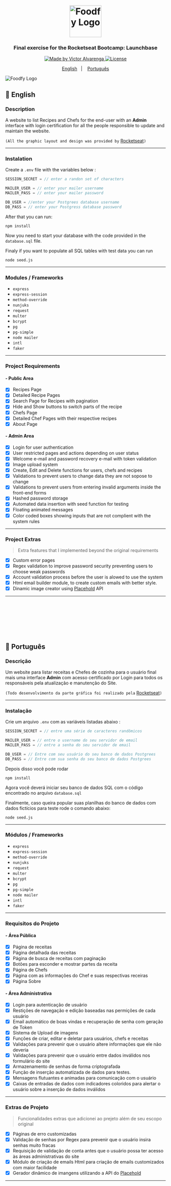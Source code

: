 <h1 align="center">
    <img alt="Foodfy Logo" src="./public/img/logo.png" width="100px" />
</h1>

<h3 align="center">
  Final exercise for the Rocketseat Bootcamp: Launchbase
</h3>

<p align="center">

  <a href="https://victoralvarenga.com">
    <img alt="Made by Victor Alvarenga" src="https://img.shields.io/badge/made%20by-Victor Alvarenga-%23134F84">
  </a>

  <a href="LICENSE" >
    <img alt="License" src="https://img.shields.io/badge/license-MIT-%23134F84">
  </a>

</p>

<p align="center">
  <a href="#blue_book-English">English</a>&nbsp;&nbsp;&nbsp;|&nbsp;&nbsp;&nbsp;
  <a href="##blue_book-Português">Português</a>
</p>

<img alt="Foodfy Logo" src="./sampleImages/homepage.png"/>

## :blue_book: English

### Description

A website to list Recipes and Chefs for the end-user with an **Admin** interface with login certification for all the people responsible to update and maintain the website.

`(All the graphic layout and design was provided by` [Rocketseat](https://github.com/Rocketseat)`)`

----------------------

### Instalation

Create a `.env` file with the variables below :
```js
SESSION_SECRET = // enter a randon set of characters

MAILER_USER = // enter your mailer username
MAILER_PASS = // enter your mailer password

DB_USER = //enter your Postgrees database username
DB_PASS = // enter your Postgress database password
```

After that you can run:
``` 
npm install 
```

Now you need to start your database with the code provided in the `database.sql` file.



Finaly if you want to populate all SQL tables with test data you can run
``` 
node seed.js 
```



----------------------
### Modules / Frameworks


- `express`
- `express-session`
- `method-override`
- `nunjuks`
- `request`
- `multer`
- `bcrypt`
- `pg`
- `pg-simple`
- `node mailer`
- `intl`
- `faker`

----------------------
### Project Requirements 

#### - Public Area

- [x] Recipes Page
- [x] Detailed Recipe Pages
- [x] Search Page for Recipes with pagination
- [x] Hide and Show buttons to switch parts of the recipe
- [x] Chefs Page
- [x] Detailed Chef Pages with their respective recipes
- [x] About Page

#### - Admin Area

- [x] Login for user authentication
- [x] User restricted pages and actions depending on user status
- [x] Welcome e-mail and password recovery e-mail with token validation 
- [x] Image upload system
- [x] Create, Edit and Delete functions for users, chefs and recipes
- [x] Validations to prevent users to change data they are not sopose to change
- [x] Validations to prevent users from entering invalid arguments inside the front-end forms
- [x] Hashed password storage
- [x] Automated data insertion with seed function for testing 
- [x] Floating animated messages  
- [x] Color coded boxes showing inputs that are not complient with the system rules

----------------------
### Project Extras

<blockquote>Extra features that I implemented beyond the original requirements</blockquote>

- [x] Custom error pages
- [x] Regex validation to improve password security preventing users to choose weak passwords
- [x] Account validation process before the user is alowed to use the system
- [x] Html email builder module, to create custom emails with better style.
- [x] Dinamic image creator using [Placehold](http://placehold.it/) API

----------------------
<br/><br/><br/><br/><br/><br/>

## :blue_book: Português

### Descrição

Um website para listar receitas e Chefes de cozinha para o usuário final mais uma interface **Admin** com acesso certificado por Login para todos os responsáveis pela atualização e manutenção do Site.

`(Todo desenvolvimento da parte gráfica foi realizado pela` [Rocketseat](https://github.com/Rocketseat)`)`

----------------------

### Instalação

Crie um arquivo `.env` com as variáveis listadas abaixo :
```js
SESSION_SECRET = // entre uma série de caracteres randômicos

MAILER_USER = // entre o username do seu servidor de email
MAILER_PASS = // entre a senha do seu servidor de email

DB_USER = // Entre com seu usuário do seu banco de dados Postgrees
DB_PASS = // Entre com sua senha do seu banco de dados Postgrees
```

Depois disso você pode rodar
``` 
npm install 
```

Agora você deverá iniciar seu banco de dados SQL com o código encontrado no arquivo `database.sql`



Finalmente, caso queira popular suas planilhas do banco de dados com dados fictícios para teste rode o comando abaixo:
``` 
node seed.js 
```



----------------------
### Módulos / Frameworks


- `express`
- `express-session`
- `method-override`
- `nunjuks`
- `request`
- `multer`
- `bcrypt`
- `pg`
- `pg-simple`
- `node mailer`
- `intl`
- `faker`

----------------------
### Requisitos do Projeto

#### - Área Pública

- [x] Página de receitas
- [x] Página detalhada das receitas
- [x] Página de busca de receitas com paginação
- [x] Botões para esconder e mostrar partes da receita
- [x] Página de Chefs
- [x] Página com as informações do Chef e suas respectivas receiras
- [x] Página Sobre

#### - Área Administrativa

- [x] Login para autenticação de usuário
- [x] Restições de navegação e edição baseadas nas permições de cada usuário
- [x] Email automático de boas vindas e recuperação de senha com geração de Token 
- [x] Sistema de Upload de imagens
- [x] Funções de criar, editar e deletar para usuários, chefs e receitas
- [x] Validações para prevenir que o usuário altere informações que ele não deveria
- [x] Validações para prevenir que o usuário entre dados inválidos nos formulário do site
- [x] Armazenamento de senhas de forma criptografada
- [x] Função de inserção automatizada de dados para testes.
- [x] Mensagens flutuantes e animadas para comunicação com o usuário
- [x] Caixas de entradas de dados com indicadores coloridos para alertar o usuário sobre a inserção de dados inválidos

----------------------
### Extras de Projeto

<blockquote>Funcionalidades extras que adicionei ao prejeto além de seu escopo original</blockquote>

- [x] Páginas de erro customizadas
- [x] Validação de senhas por Regex para prevenir que o usuário insira senhas muito fracas
- [x] Requisição de validação de conta antes que o usuário possa ter acesso às áreas administrativas do site
- [x] Módulo de criação de emails Html para criação de emails customizados com maior facilidade
- [x] Gerador dinâmico de imangens utilizando a API do [Placehold](http://placehold.it/)

----------------------